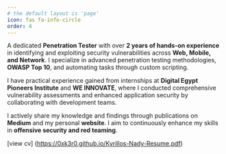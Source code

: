 ```yaml
---
# the default layout is 'page'
icon: fas fa-info-circle
order: 4
---
```

A dedicated **Penetration Tester** with over **2 years of hands-on experience** in identifying and exploiting security vulnerabilities across **Web, Mobile, and Network**. I specialize in advanced penetration testing methodologies, **OWASP Top 10**, and automating tasks through custom scripting.   

I have practical experience gained from internships at **Digital Egypt Pioneers Institute** and **WE INNOVATE**, where I conducted comprehensive vulnerability assessments and enhanced application security by collaborating with development teams.  

I actively share my knowledge and findings through publications on **Medium** and my personal **website**. I aim to continuously enhance my skills in **offensive security and red teaming**.

[view cv] (https://0xk3r0.github.io/Kyrillos-Nady-Resume.pdf)
